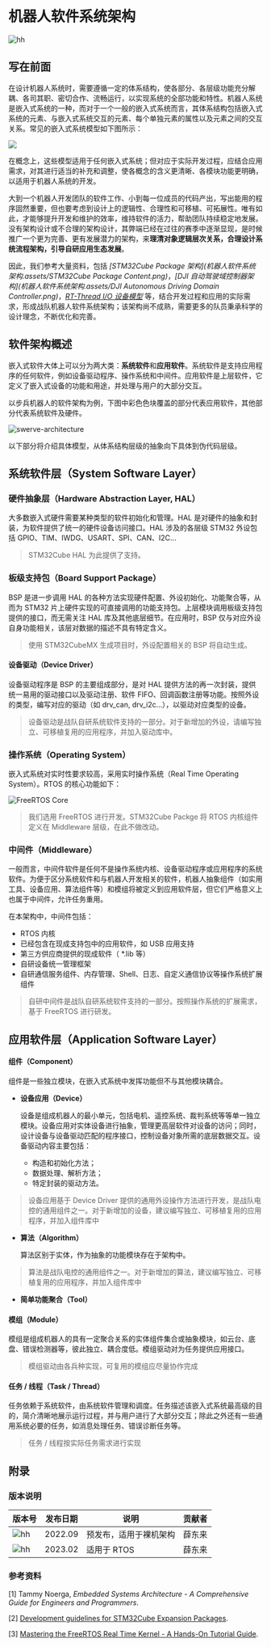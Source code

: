 # 机器人软件系统架构

![hh](https://img.shields.io/badge/version-0.9.2-green)

## 写在前面

在设计机器人系统时，需要遵循一定的体系结构，使各部分、各层级功能充分解耦、各司其职、密切合作、流畅运行，以实现系统的全部功能和特性。机器人系统是嵌入式系统的一种，而对于一个一般的嵌入式系统而言，其体系结构包括嵌入式系统的元素、与嵌入式系统交互的元素、每个单独元素的属性以及元素之间的交互关系。常见的嵌入式系统模型如下图所示：

![](机器人软件系统架构.assets/img_1_9_1.png)

在概念上，这些模型适用于任何嵌入式系统；但对应于实际开发过程，应结合应用需求，对其进行适当的补充和调整，使各概念的含义更清晰、各模块功能更明确，以适用于机器人系统的开发。

大到一个机器人开发团队的软件工作、小到每一位成员的代码产出，写出能用的程序固然重要，但也要考虑到设计上的逻辑性、合理性和可移植、可拓展性。唯有如此，才能够提升开发和维护的效率，维持软件的活力，帮助团队持续稳定地发展。没有架构设计或不合理的架构设计，其弊端已经在过往的赛季中逐渐显现，是时候推广一个更为完善、更有发展潜力的架构，来**理清对象逻辑层次关系，合理设计系统流程架构，引导自研应用生态发展**。

因此，我们参考大量资料，包括 *[STM32Cube Package 架构](机器人软件系统架构.assets/STM32Cube Package Content.png)*，*[DJI 自动驾驶域控制器架构](机器人软件系统架构.assets/DJI Autonomous Driving Domain Controller.png)*，*[RT-Thread I/O 设备模型](rtt_io.png)* 等，结合开发过程和应用的实际需求，形成战队机器人软件系统架构；该架构尚不成熟，需要更多的队员秉承科学的设计理念，不断优化和完善。

## 软件架构概述

嵌入式软件大体上可以分为两大类：**系统软件**和**应用软件**。系统软件是支持应用程序的任何软件，例如设备驱动程序、操作系统和中间件。应用软件是上层软件，它定义了嵌入式设备的功能和用途，并处理与用户的大部分交互。

以步兵机器人的软件架构为例，下图中彩色色块覆盖的部分代表应用软件，其他部分代表系统软件及硬件。

![swerve-architecture](%E6%9C%BA%E5%99%A8%E4%BA%BA%E8%BD%AF%E4%BB%B6%E7%B3%BB%E7%BB%9F%E6%9E%B6%E6%9E%84.assets/swerve-architecture.png)

以下部分将介绍具体模型，从体系结构层级的抽象向下具体到伪代码层级。

## 系统软件层（System Software Layer）

### 硬件抽象层（Hardware Abstraction Layer, HAL）

大多数嵌入式硬件需要某种类型的软件初始化和管理。HAL 是对硬件的抽象和封装，为软件提供了统一的硬件设备访问接口。HAL 涉及的各层级 STM32 外设包括 GPIO、TIM、IWDG、USART、SPI、CAN、I2C...

> STM32Cube HAL 为此提供了支持。

### 板级支持包（Board Support Package）

BSP 是进一步调用 HAL 的各种方法实现硬件配置、外设初始化、功能聚合等，从而为 STM32 片上硬件实现的可直接调用的功能支持包。上层模块调用板级支持包提供的接口，而无需关注 HAL 库及其他底层细节。在应用时，BSP 仅与对应外设自身功能相关，该层对数据的描述不具有特定含义。

> 使用 STM32CubeMX 生成项目时，外设配置相关的 BSP 将自动生成。

#### 设备驱动（Device Driver）

设备驱动程序是 BSP 的主要组成部分，是对 HAL 提供方法的再一次封装，提供统一易用的驱动接口以及驱动注册、软件 FIFO、回调函数注册等功能。按照外设的类型，编写对应的驱动（如 drv_can, drv_i2c...），以驱动对应类型的设备。

> 设备驱动是战队自研系统软件支持的一部分。对于新增加的外设，请编写独立、可移植复用的应用程序，并加入驱动库中。

### 操作系统（Operating System）

嵌入式系统对实时性要求较高，采用实时操作系统（Real Time Operating System）。RTOS 的核心功能如下：

![FreeRTOS Core](%E6%9C%BA%E5%99%A8%E4%BA%BA%E8%BD%AF%E4%BB%B6%E7%B3%BB%E7%BB%9F%E6%9E%B6%E6%9E%84.assets/FreeRTOS%20Core-16760303509641.png)

> 我们选用 FreeRTOS 进行开发。STM32Cube Packge 将 RTOS 内核组件定义在 Middleware 层级，在此不做改动。

### 中间件（Middleware）

一般而言，中间件软件是任何不是操作系统内核、设备驱动程序或应用程序的系统软件。为便于区分系统软件和与机器人开发相关的软件，机器人抽象组件（如实用工具、设备应用、算法组件等）和模组将被定义到应用软件层，但它们严格意义上也属于中间件，允许任务重用。

在本架构中，中间件包括：

* RTOS 内核
* 已经包含在现成支持包中的应用软件，如 USB 应用支持
* 第三方供应商提供的现成软件（ *.lib 等）
* 自研设备统一管理框架
* 自研通信服务组件、内存管理、Shell、日志、自定义通信协议等操作系统扩展组件

> 自研中间件是战队自研系统软件支持的一部分。按照操作系统的扩展需求，基于 FreeRTOS 进行研发。

## 应用软件层（Application Software Layer）

#### 组件（Component）

组件是一些独立模块，在嵌入式系统中发挥功能但不与其他模块耦合。

* **设备应用（Device）**

  设备是组成机器人的最小单元，包括电机、遥控系统、裁判系统等等单一独立模块。设备应用对实体设备进行抽象，管理更高层软件对设备的访问；同时，设计设备与设备驱动匹配的程序接口，控制设备对象所需的底层数据交互。设备驱动内容主要包括：

  * 构造和初始化方法；
  * 数据处理、解析方法；
  * 特定封装的驱动方法。

> 设备应用基于 Device Driver 提供的通用外设操作方法进行开发，是战队电控的通用组件之一。对于新增加的设备，建议编写独立、可移植复用的应用程序，并加入组件库中

* **算法（Algorithm）**

  算法区别于实体，作为抽象的功能模块存在于架构中。

> 算法是战队电控的通用组件之一。对于新增加的算法，建议编写独立、可移植复用的应用程序，并加入组件库中

* **简单功能聚合（Tool）**

#### 模组（Module）

模组是组成机器人的具有一定聚合关系的实体组件集合或抽象模块，如云台、底盘、错误检测器等，彼此独立、耦合度低。模组驱动对为任务提供应用接口。

> 模组驱动由各兵种实现，可复用的模组应尽量协作完成

#### 任务 / 线程（Task / Thread）

任务依赖于系统软件，由系统软件管理和调度。任务描述该嵌入式系统最高级的目的，简介清晰地展示运行过程，并与用户进行了大部分交互；除此之外还有一些通用系统必要的任务，如消息处理任务、错误诊断任务等。

> 任务 / 线程按实际任务需求进行实现

## 附录

### 版本说明

| 版本号                                                  | 发布日期 | 说明                   | 贡献者 |
| ------------------------------------------------------- | -------- | ---------------------- | ------ |
| ![hh](https://img.shields.io/badge/version-0.9.1-green) | 2022.09  | 预发布，适用于裸机架构 | 薛东来 |
| ![hh](https://img.shields.io/badge/version-0.9.2-green) | 2023.02  | 适用于 RTOS            | 薛东来 |

### 参考资料

[1] Tammy Noerga, *Embedded Systems Architecture - A Comprehensive Guide for Engineers and Programmers*.

[2] [Development guidelines for STM32Cube Expansion Packages](https://www.st.com/resource/en/user_manual/um2285-development-guidelines-for-stm32cube-expansion-packages-stmicroelectronics.pdf).

[3] [Mastering the FreeRTOS Real Time Kernel - A Hands-On Tutorial Guide](https://www.freertos.org/fr-content-src/uploads/2018/07/161204_Mastering_the_FreeRTOS_Real_Time_Kernel-A_Hands-On_Tutorial_Guide.pdf).

